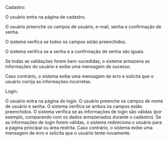 Cadastro:

O usuário entra na página de cadastro.


O usuário preenche os campos de usuário, e-mail, senha e confirmação de senha.


O sistema verifica se todos os campos estão preenchidos.


O sistema verifica se a senha e a confirmação de senha são iguais.


Se todas as validações forem bem-sucedidas, o sistema armazena as informações do usuário e exibe uma mensagem de sucesso.


Caso contrário, o sistema exibe uma mensagem de erro e solicita que o usuário corrija as informações incorretas.


Login:

O usuário entra na página de login.
O usuário preenche os campos de nome de usuário e senha.
O sistema verifica se ambos os campos estão preenchidos.
O sistema verifica se as informações de login são válidas (por exemplo, comparando com os dados armazenados durante o cadastro).
Se as informações de login forem válidas, o sistema redireciona o usuário para a página principal ou área restrita.
Caso contrário, o sistema exibe uma mensagem de erro e solicita que o usuário tente novamente.
